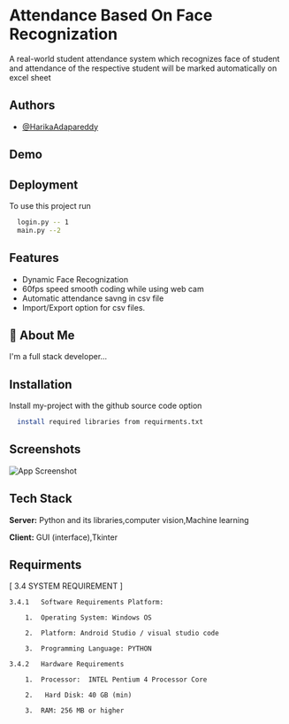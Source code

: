 
# Attendance Based On Face Recognization

A real-world student attendance system which recognizes face of student and attendance of the respective student will be marked automatically on excel sheet




## Authors

- [@HarikaAdapareddy]((https://github.com/harika0225))



## Demo



## Deployment

To use this project run

```bash
  login.py -- 1
  main.py --2
```


## Features


- Dynamic Face Recognization
- 60fps speed smooth coding while using web cam
- Automatic attendance savng in csv file
- Import/Export option for csv files.



## 🚀 About Me
I'm a full stack developer...


## Installation

Install my-project with the github source code option

```bash
  install required libraries from requirments.txt
```
    
## Screenshots

![App Screenshot ](https://drive.google.com/file/d/1-t_TVTF4O1qgV9O5Q9FfpDAzvBZAam3O/view?usp=sharing)


## Tech Stack

**Server:** Python and its libraries,computer vision,Machine learning

**Client:** GUI (interface),Tkinter


## Requirments

[ 3.4 SYSTEM REQUIREMENT ]

    3.4.1	Software Requirements Platform: 
 
        1.	Operating System: Windows OS 
 
        2.	Platform: Android Studio / visual studio code
 
        3.	Programming Language: PYTHON 
 
    3.4.2	Hardware Requirements 
 
        1.	Processor:  INTEL Pentium 4 Processor Core 
 
        2.	 Hard Disk: 40 GB (min) 
 
        3.	RAM: 256 MB or higher 

